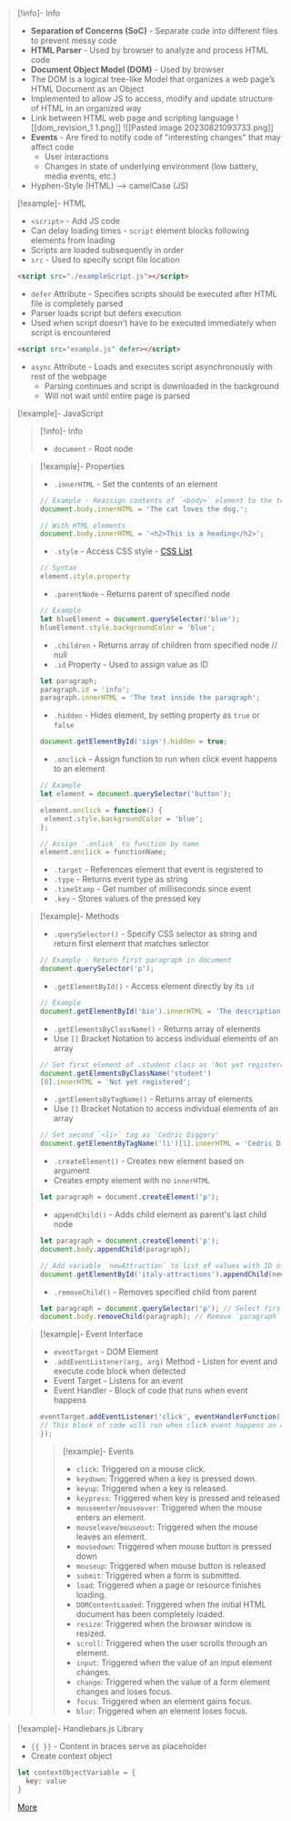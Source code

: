 > [!info]- Info
> - **Separation of Concerns (SoC)** - Separate code into different files to prevent messy code
> - **HTML Parser** - Used by browser to analyze and process HTML code
> - **Document Object Model (DOM)** - Used by browser
> - The DOM is a logical tree-like Model that organizes a web page’s HTML Document as an Object
> - Implemented to allow JS to access, modify and update structure of HTML in an organized way
> - Link between HTML web page and scripting language
> ![[dom_revision_1 1.png]]
> ![[Pasted image 20230821093733.png]]
> - **Events** - Are fired to notify code of "interesting changes" that may affect code
> 	- User interactions
> 	- Changes in state of underlying environment (low battery, media events, etc.)
> - Hyphen-Style (HTML) --> camelCase (JS)

> [!example]- HTML
> - `<script>` - Add JS code
> - Can delay loading times - `script` element blocks following elements from loading
> - Scripts are loaded subsequently in order
> - `src` - Used to specify script file location
>```html
><script src="./exampleScript.js"></script>
>```
> - `defer` Attribute - Specifies scripts should be executed after HTML file is completely parsed
> - Parser loads script but defers execution
> - Used when script doesn't have to be executed immediately when script is encountered
>```html
><script src="example.js" defer></script>
>```
> - `async` Attribute - Loads and executes script asynchronously with rest of the webpage
> 	- Parsing continues and script is downloaded in the background
> 	- Will not wait until entire page is parsed

> [!example]- JavaScript
>> [!info]- Info
>> - `document` - Root node
> 
>> [!example]- Properties
>> - `.innerHTML` - Set the contents of an element
>>```js
>>// Example - Reassign contents of `<body>` element to the text `'The cat loves the dog'`
>>document.body.innerHTML = 'The cat loves the dog.';
>>
>>// With HTML elements
>>document.body.innerHTML = '<h2>This is a heading</h2>';
>>```
>> - `.style` - Access CSS style - [CSS List](https://developer.mozilla.org/en-US/docs/Web/CSS/CSS_Properties_Reference)
>>```js
>>// Syntax
>>element.style.property
>>```
>> - `.parentNode` - Returns parent of specified node
>>```js
>>// Example
>>let blueElement = document.querySelector('blue');
>>blueElement.style.backgroundColor = 'blue';
>>```
>> - `.children` - Returns array of children from specified node // null
>> - `.id` Property - Used to assign value as ID
>>```js
>>let paragraph;
>>paragraph.id = 'info';
>>paragraph.innerHTML = 'The text inside the paragraph';
>>```
>> - `.hidden` - Hides element, by setting property as `true` or `false`
>>```js
>>document.getElementById('sign').hidden = true;
>>```
>> - `.onclick` - Assign function to run when click event happens to an element
>>```js
>>// Example
>>let element = document.querySelector('button');
>>
>>element.onclick = function() {
>>	element.style.backgroundColor = 'blue';
>>};
>>
>>// Assign `.onlick` to function by name
>>element.onclick = functionName;
>>```
>> - `.target` - References element that event is registered to
>> - `.type` - Returns event type as string
>> - `.timeStamp` - Get number of milliseconds since event
>> - `.key` - Stores values of the pressed key
>
>> [!example]- Methods
>> - `.querySelector()` - Specify CSS selector as string and return first element that matches selector
>>```js
>>// Example - Return first paragraph in document
>>document.querySelector('p');
>>```
>> - `.getElementById()` - Access element directly by its `id`
>>```js
>>// Example
>>document.getElementById('bio').innerHTML = 'The description';
>>```
>> - `.getElementsByClassName()` - Returns array of elements
>> 	- Use `[]` Bracket Notation to access individual elements of an array
>>```js
>>// Set first element of .student class as 'Not yet registered'
>>document.getElementsByClassName('student')
>>[0].innerHTML = 'Not yet registered';
>>```
>> - `.getElementsByTagName()` - Returns array of elements
>> 	- Use `[]` Bracket Notation to access individual elements of an array
>>```js
>>// Set second `<li>` tag as 'Cedric Diggory'
>>document.getElementByTagName('li')[1].innerHTML = 'Cedric Diggory';
>>```
>> - `.createElement()` - Creates new element based on argument
>> 	- Creates empty element with no `innerHTML`
>>```js
>>let paragraph = document.createElement('p');
>>```
>> - `appendChild()` - Adds child element as parent's last child node
>>```js
>>let paragraph = document.createElement('p');
>>document.body.appendChild(paragraph);
>>
>>// Add variable `newAttraction` to list of values with ID of `italy-attractions`
>>document.getElementById('italy-attractions').appendChild(newAttraction);
>>```
>> - `.removeChild()` - Removes specified child from parent
>>```js
>>let paragraph = document.querySelector('p'); // Select first `p` element and assign to var
>>document.body.removeChild(paragraph); // Remove `paragraph` from body
>>```
>
>> [!example]- Event Interface
>> - `eventTarget` - DOM Element
>> - `.addEventListener(arg, arg)` Method - Listen for event and execute code block  when detected
>> 	- Event Target - Listens for an event
>> 	- Event Handler - Block of code that runs when event happens
>>```js
>>eventTarget.addEventListener('click', eventHandlerFunction() {
>>// This block of code will run when click event happens on eventTarget element
>>});
>>```
>>> [!example]- Events
>>> - `click`: Triggered on a mouse click.
>>> - `keydown`: Triggered when a key is pressed down.
>>> - `keyup`: Triggered when a key is released.
>>> - `keypress`: Triggered when key is pressed and released
>>> - `mouseenter`/`mouseover`: Triggered when the mouse enters an element.
>>> - `mouseleave`/`mouseout`: Triggered when the mouse leaves an element.
>>> - `mousedown`: Triggered when mouse button is pressed down
>>> - `mouseup`: Triggered when mouse button is released
>>> - `submit`: Triggered when a form is submitted.
>>> - `load`: Triggered when a page or resource finishes loading.
>>> - `DOMContentLoaded`: Triggered when the initial HTML document has been completely loaded.
>>> - `resize`: Triggered when the browser window is resized.
>>> - `scroll`: Triggered when the user scrolls through an element.
>>> - `input`: Triggered when the value of an input element changes.
>>> - `change`: Triggered when the value of a form element changes and loses focus.
>>> - `focus`: Triggered when an element gains focus.
>>> - `blur`: Triggered when an element loses focus.

> [!example]- Handlebars.js Library
> - `{{ }}` - Content in braces serve as placeholder
> - Create context object
>```js
>let contextObjectVariable = {
>	key: value
>}
>```
> [More](obsidian://open?vault=Coding%20Notes&file=Cheatsheet_Handlebars.pdf)
